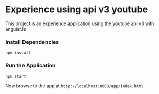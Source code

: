 # Experience using api v3 youtube

This project is an experience application using the youtube api v3 with angularJs


### Install Dependencies

```
npm install
```

### Run the Application

```
npm start
```

Now browse to the app at `http://localhost:8000/app/index.html`.

